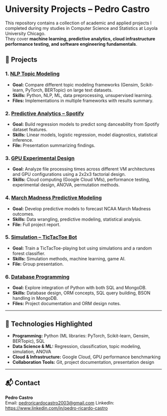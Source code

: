 # University Projects – Pedro Castro

This repository contains a collection of academic and applied projects I completed during my studies in Computer Science and Statistics at Loyola University Chicago.  
They cover **machine learning, predictive analytics, cloud infrastructure performance testing, and software engineering fundamentals**.

## 📂 Projects

### 1. [NLP Topic Modeling](./NLP_Topic_Modeling)
- **Goal:** Compare different topic modeling frameworks (Gensim, Scikit-learn, PyTorch, BERTopic) on large text datasets.
- **Skills:** Python, NLP, ML, data preprocessing, unsupervised learning.
- **Files:** Implementations in multiple frameworks with results summary.

### 2. [Predictive Analytics – Spotify](./Predictive_Analytics_Spotify)
- **Goal:** Build regression models to predict song danceability from Spotify dataset features.
- **Skills:** Linear models, logistic regression, model diagnostics, statistical inference.
- **File:** Presentation summarizing findings.

### 3. [GPU Experimental Design](./GPU_Experimental_Design)
- **Goal:** Analyze file processing times across different VM architectures and GPU configurations using a 2x2x3 factorial design.
- **Skills:** Cloud computing (Google Cloud VMs), performance testing, experimental design, ANOVA, permutation methods.

### 4. [March Madness Predictive Modeling](./March_Madness_Modeling)
- **Goal:** Develop predictive models to forecast NCAA March Madness outcomes.
- **Skills:** Data wrangling, predictive modeling, statistical analysis.
- **File:** Full project report.

### 5. [Simulation – TicTacToe Bot](./Simulation_TicTacToe)
- **Goal:** Train a TicTacToe-playing bot using simulations and a random forest classifier.
- **Skills:** Simulation methods, machine learning, game AI.
- **File:** Group presentation.

### 6. [Database Programming](./Database_Programming)
- **Goal:** Explore integration of Python with both SQL and MongoDB.
- **Skills:** Database design, ORM concepts, SQL query building, BSON handling in MongoDB.
- **Files:** Project documentation and ORM design notes.

---

## 🔧 Technologies Highlighted
- **Programming:** Python (ML libraries: PyTorch, Scikit-learn, Gensim, BERTopic), SQL
- **Data Science & ML:** Regression, classification, topic modeling, simulation, ANOVA
- **Cloud & Infrastructure:** Google Cloud, GPU performance benchmarking
- **Collaboration Tools:** Git, project documentation, presentation design

---

## 📬 Contact
**Pedro Castro**  
Email: pedroricardocastro2003@gmail.com
LinkedIn: https://www.linkedin.com/in/pedro-ricardo-castro
